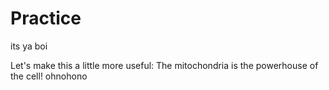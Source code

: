 # Practice
its ya boi

Let's make this a little more useful: The mitochondria is the powerhouse of the cell!
ohnohono
